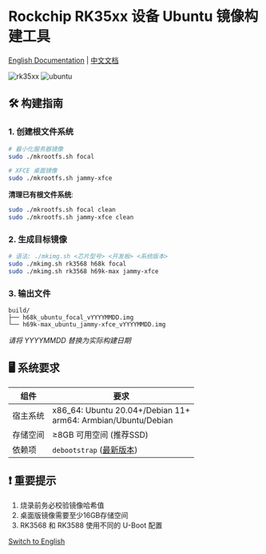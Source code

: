 # Rockchip RK35xx 设备 Ubuntu 镜像构建工具

[English Documentation](README.md) | [中文文档](readme_CN.md)

![rk35xx](https://img.shields.io/badge/平台-Rockchip_RK35xx-009688?logo=linux&style=flat)
![ubuntu](https://img.shields.io/badge/Ubuntu-20.04%7C22.04-dd4814?logo=ubuntu)

## 🛠️ 构建指南

### 1. 创建根文件系统
```bash
# 最小化服务器镜像
sudo ./mkrootfs.sh focal

# XFCE 桌面镜像
sudo ./mkrootfs.sh jammy-xfce
```

**清理已有根文件系统**:
```bash
sudo ./mkrootfs.sh focal clean
sudo ./mkrootfs.sh jammy-xfce clean
```

### 2. 生成目标镜像
```bash
# 语法: ./mkimg.sh <芯片型号> <开发板> <系统版本>
sudo ./mkimg.sh rk3568 h68k focal
sudo ./mkimg.sh rk3568 h69k-max jammy-xfce
```

### 3. 输出文件
```
build/
├── h68k_ubuntu_focal_vYYYYMMDD.img
└── h69k-max_ubuntu_jammy-xfce_vYYYYMMDD.img
```
*请将 YYYYMMDD 替换为实际构建日期*

## 🖥️ 系统要求
| 组件           | 要求                                         |
|----------------|--------------------------------------------|
| 宿主系统       | x86_64: Ubuntu 20.04+/Debian 11+<br>arm64: Armbian/Ubuntu/Debian |
| 存储空间       | ≥8GB 可用空间 (推荐SSD)                    |
| 依赖项         | `debootstrap` ([最新版本](https://git.launchpad.net/ubuntu/+source/debootstrap)) |

## ❗ 重要提示
1. 烧录前务必校验镜像哈希值
2. 桌面版镜像需要至少16GB存储空间
3. RK3568 和 RK3588 使用不同的 U-Boot 配置

[Switch to English](README.md)
